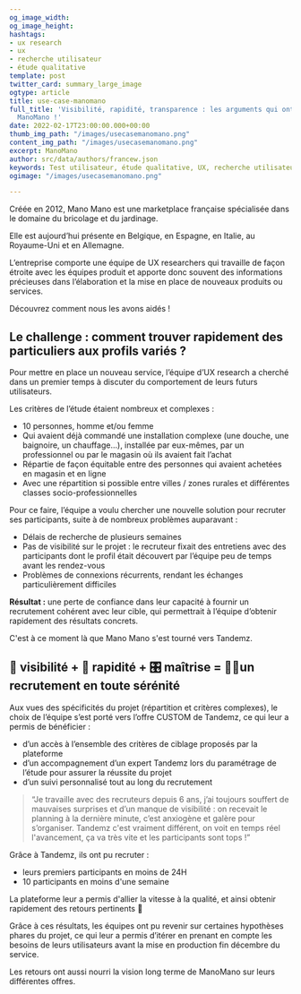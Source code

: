 ```yaml
---
og_image_width: 
og_image_height: 
hashtags:
- ux research
- ux
- recherche utilisateur
- étude qualitative
template: post
twitter_card: summary_large_image
ogtype: article
title: use-case-manomano
full_title: 'Visibilité, rapidité, transparence : les arguments qui ont convaincu
  ManoMano !'
date: 2022-02-17T23:00:00.000+00:00
thumb_img_path: "/images/usecasemanomano.png"
content_img_path: "/images/usecasemanomano.png"
excerpt: ManoMano
author: src/data/authors/francew.json
keywords: Test utilisateur, étude qualitative, UX, recherche utilisateur, panel
ogimage: "/images/usecasemanomano.png"

---
```

Créée en 2012, Mano Mano est une marketplace française spécialisée dans le domaine du bricolage et du jardinage.

Elle est aujourd’hui présente en Belgique, en Espagne, en Italie, au Royaume-Uni et en Allemagne.

L’entreprise comporte une équipe de UX researchers qui travaille de façon étroite avec les équipes produit et apporte donc souvent des informations précieuses dans l’élaboration et la mise en place de nouveaux produits ou services.

Découvrez comment nous les avons aidés !

## Le challenge : comment trouver rapidement des particuliers aux profils variés ?

Pour mettre en place un nouveau service, l’équipe d’UX research a cherché dans un premier temps à discuter du comportement de leurs futurs utilisateurs.

Les critères de l’étude étaient nombreux et complexes :

* 10 personnes, homme et/ou femme
* Qui avaient déjà commandé une installation complexe (une douche, une baignoire, un chauffage...), installée par eux-mêmes, par un professionnel ou par le magasin où ils avaient fait l’achat
* Répartie de façon équitable entre des personnes qui avaient achetées en magasin et en ligne
* Avec une répartition si possible entre villes / zones rurales et différentes classes socio-professionnelles

Pour ce faire, l’équipe a voulu chercher une nouvelle solution pour recruter ses participants, suite à de nombreux problèmes auparavant :

* Délais de recherche de plusieurs semaines
* Pas de visibilité sur le projet : le recruteur fixait des entretiens avec des participants dont le profil était découvert par l’équipe peu de temps avant les rendez-vous
* Problèmes de connexions récurrents, rendant les échanges particulièrement difficiles

**Résultat :** une perte de confiance dans leur capacité à fournir un recrutement cohérent avec leur cible, qui permettrait à l’équipe d’obtenir rapidement des résultats concrets.

C'est à ce moment là que Mano Mano s'est tourné vers Tandemz.

## 👀 visibilité + 🚀 rapidité + 🎛 maîtrise = 🧘‍♀️un recrutement en toute sérénité

Aux vues des spécificités du projet (répartition et critères complexes), le choix de l’équipe s’est porté vers l’offre CUSTOM de Tandemz, ce qui leur a permis de bénéficier :

* d’un accès à l’ensemble des critères de ciblage proposés par la plateforme
* d’un accompagnement d’un expert Tandemz lors du paramétrage de l’étude pour assurer la réussite du projet
* d’un suivi personnalisé tout au long du recrutement

> “Je travaille avec des recruteurs depuis 6 ans, j’ai toujours souffert de mauvaises surprises et d’un manque de visibilité : on recevait le planning à la dernière minute, c’est anxiogène et galère pour s’organiser. Tandemz c'est vraiment différent, on voit en temps réel l'avancement, ça va très vite et les participants sont tops !”

Grâce à Tandemz, ils ont pu recruter :

* leurs premiers participants en moins de 24H
* 10 participants en moins d'une semaine

La plateforme leur a permis d'allier la vitesse à la qualité, et ainsi obtenir rapidement des retours pertinents 💪

Grâce à ces résultats, les équipes ont pu revenir sur certaines hypothèses phares du projet, ce qui leur a permis d’itérer en prenant en compte les besoins de leurs utilisateurs avant la mise en production fin décembre du service.

Les retours ont aussi nourri la vision long terme de ManoMano sur leurs différentes offres.